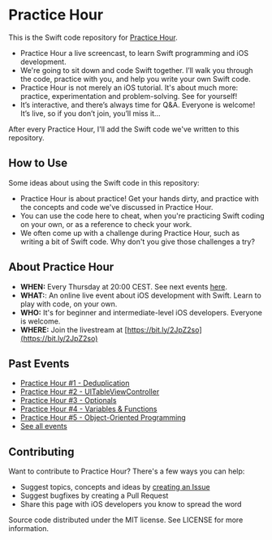 # Practice Hour

This is the Swift code repository for [Practice Hour](https://learnappmaking.com/live).

- Practice Hour a live screencast, to learn Swift programming and iOS development.
- We're going to sit down and code Swift together. I’ll walk you through the code, practice with you, and help you write your own Swift code.
- Practice Hour is not merely an iOS tutorial. It's about much more: practice, experimentation and problem-solving. See for yourself!
- It’s interactive, and there’s always time for Q&A. Everyone is welcome! It’s live, so if you don’t join, you’ll miss it...

After every Practice Hour, I'll add the Swift code we've written to this repository.

## How to Use

Some ideas about using the Swift code in this repository:

- Practice Hour is about practice! Get your hands dirty, and practice with the concepts and code we've discussed in Practice Hour.
- You can use the code here to cheat, when you're practicing Swift coding on your own, or as a reference to check your work.
- We often come up with a challenge during Practice Hour, such as writing a bit of Swift code. Why don't you give those challenges a try?

## About Practice Hour

- **WHEN:** Every Thursday at 20:00 CEST. See next events [here](https://learnappmaking.com/live).
- **WHAT:**: An online live event about iOS development with Swift. Learn to play with code, on your own.
- **WHO:**  It's for beginner and intermediate-level iOS developers. Everyone is welcome.
- **WHERE:** Join the livestream at [https://bit.ly/2JpZ2so](https://bit.ly/2JpZ2so)

## Past Events

- [Practice Hour #1 - Deduplication](https://www.youtube.com/watch?v=6lmnuOLdWCA)
- [Practice Hour #2 - UITableViewController](https://www.youtube.com/watch?v=dNeevgXC9ks)
- [Practice Hour #3 - Optionals](https://www.youtube.com/watch?v=0ggih3QGZAQ)
- [Practice Hour #4 - Variables & Functions](https://www.youtube.com/watch?v=5y0I9U8nceM)
- [Practice Hour #5 - Object-Oriented Programming](https://www.youtube.com/watch?v=icDiMClFwJE)
- [See all events](https://learnappmaking.com/live/)

## Contributing

Want to contribute to Practice Hour? There's a few ways you can help:

- Suggest topics, concepts and ideas by [creating an Issue](https://github.com/reinder42/PracticeHour/issues)
- Suggest bugfixes by creating a Pull Request
- Share this page with iOS developers you know to spread the word

Source code distributed under the MIT license. See LICENSE for more information.

